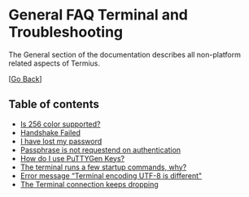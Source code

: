 # General FAQ Terminal and Troubleshooting
The General section of the documentation describes all non-platform related aspects of Termius.

[[Go Back](../README.md)]

## Table of contents
- [Is 256 color supported?](256color_support.md)
- [Handshake Failed](handshake_failed.md)
- [I have lost my password](lost_password.md)
- [Passphrase is not requestend on authentication](passphrase.md)
- [How do I use PuTTYGen Keys?](puttygen_keys.md)
- [The terminal runs a few startup commands, why?](startup_commands.md)
- [Error message “Terminal encoding UTF-8 is different"](terminal_encoding.md)
- [The Terminal connection keeps dropping](terminal_timeout.md)
